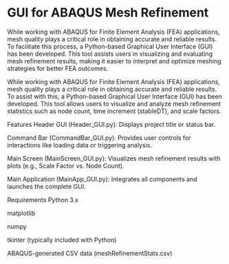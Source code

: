 # GUI for ABAQUS Mesh Refinement 
While working with ABAQUS for Finite Element Analysis (FEA) applications, mesh quality plays a critical role in obtaining accurate and reliable results. To facilitate this process, a Python-based Graphical User Interface (GUI) has been developed. This tool assists users in visualizing and evaluating mesh refinement results, making it easier to interpret and optimize meshing strategies for better FEA outcomes.


While working with ABAQUS for Finite Element Analysis (FEA) applications, mesh quality plays a critical role in obtaining accurate and reliable results. To assist with this, a Python-based Graphical User Interface (GUI) has been developed. This tool allows users to visualize and analyze mesh refinement statistics such as node count, time increment (stableDT), and scale factors.

Features
Header GUI (Header_GUI.py): Displays project title or status bar.

Command Bar (CommandBar_GUI.py): Provides user controls for interactions like loading data or triggering analysis.

Main Screen (MainScreen_GUI.py): Visualizes mesh refinement results with plots (e.g., Scale Factor vs. Node Count).

Main Application (MainApp_GUI.py): Integrates all components and launches the complete GUI.

Requirements
Python 3.x

matplotlib

numpy

tkinter (typically included with Python)

ABAQUS-generated CSV data (meshRefinementStats.csv)
